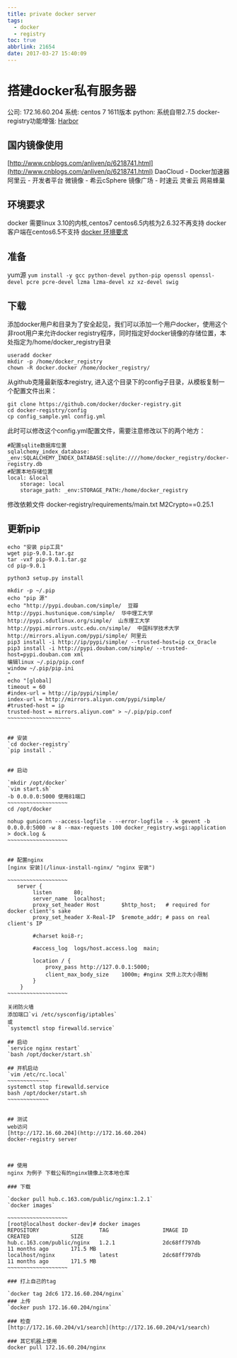 ```yaml
---
title: private docker server
tags:
  - docker
  - registry
toc: true
abbrlink: 21654
date: 2017-03-27 15:40:09
---
```


# 搭建docker私有服务器
公司: 172.16.60.204
系统: centos 7 1611版本
python: 系统自带2.7.5
docker-registry功能增强: [Harbor](http://1.chaoxu.sinaapp.com/archives/3969)

## 国内镜像使用
[http://www.cnblogs.com/anliven/p/6218741.html](http://www.cnblogs.com/anliven/p/6218741.html)
DaoCloud - Docker加速器
阿里云 - 开发者平台
微镜像 - 希云cSphere
镜像广场 - 时速云
灵雀云
网易蜂巢

## 环境要求
docker 需要linux 3.10的内核,centos7
centos6.5内核为2.6.32不再支持
docker客户端在centos6.5不支持
[docker 环境要求](https://docs.docker.com/engine/installation/linux/centos/#prerequisites "docker 环境要求")


## 准备
yum源
`yum install -y gcc python-devel python-pip openssl openssl-devel pcre pcre-devel lzma lzma-devel xz xz-devel swig`

## 下载
添加docker用户和目录为了安全起见，我们可以添加一个用户docker，使用这个非root用户来允许docker registry程序，同时指定好docker镜像的存储位置，本处指定为/home/docker_registry目录
~~~~~~~~~~~~~~~~~~~~~~~
useradd docker
mkdir -p /home/docker_registry
chown -R docker.docker /home/docker_registry/
~~~~~~~~~~~~~~~~~~~~~~~

从github克隆最新版本registry, 进入这个目录下的config子目录，从模板复制一个配置文件出来：
~~~~~~~~~~~~~~~~~~~~~~~
git clone https://github.com/docker/docker-registry.git
cd docker-registry/config
cp config_sample.yml config.yml
~~~~~~~~~~~~~~~~~~~~~~~
此时可以修改这个config.yml配置文件，需要注意修改以下的两个地方：
~~~~~~~~~~~~~~~~~~~~~~
#配置sqlite数据库位置
sqlalchemy_index_database: _env:SQLALCHEMY_INDEX_DATABASE:sqlite:////home/docker_registry/docker-registry.db
#配置本地存储位置
local: &local
    storage: local
    storage_path: _env:STORAGE_PATH:/home/docker_registry
~~~~~~~~~~~~~~~~~~~~~~
修改依赖文件
docker-registry/requirements/main.txt
M2Crypto==0.25.1


## 更新pip
~~~~~~~~~~~~~~~~~~~~~
echo "安装 pip工具"
wget pip-9.0.1.tar.gz
tar -vxf pip-9.0.1.tar.gz
cd pip-9.0.1

python3 setup.py install

mkdir -p ~/.pip
echo "pip 源"
echo "http://pypi.douban.com/simple/  豆瓣
http://pypi.hustunique.com/simple/  华中理工大学
http://pypi.sdutlinux.org/simple/  山东理工大学
http://pypi.mirrors.ustc.edu.cn/simple/  中国科学技术大学
http://mirrors.aliyun.com/pypi/simple/ 阿里云
pip3 install -i http://ip/pypi/simple/ --trusted-host=ip cx_Oracle
pip3 install -i http://pypi.douban.com/simple/ --trusted-host=pypi.douban.com xml
编辑linux ~/.pip/pip.conf
window ~/.pip/pip.ini
"
echo "[global]
timeout = 60
#index-url = http://ip/pypi/simple/
index-url = http://mirrors.aliyun.com/pypi/simple/
#trusted-host = ip
trusted-host = mirrors.aliyun.com" > ~/.pip/pip.conf
~~~~~~~~~~~~~~~~~~~~


## 安装
`cd docker-registry`
`pip install .`


## 启动

`mkdir /opt/docker`
`vim start.sh`
-b 0.0.0.0:5000 使用81端口
~~~~~~~~~~~~~~~~~~~
cd /opt/docker

nohup gunicorn --access-logfile - --error-logfile - -k gevent -b 0.0.0.0:5000 -w 8 --max-requests 100 docker_registry.wsgi:application > dock.log &
~~~~~~~~~~~~~~~~~~~


## 配置nginx
[nginx 安装](/linux-install-nginx/ "nginx 安装")

~~~~~~~~~~~~~~~~~~~
   server {
        listen       80;
        server_name  localhost;
        proxy_set_header Host       $http_host;   # required for docker client's sake
        proxy_set_header X-Real-IP  $remote_addr; # pass on real client's IP

        #charset koi8-r;

        #access_log  logs/host.access.log  main;

        location / {
            proxy_pass http://127.0.0.1:5000;
            client_max_body_size    1000m; #nginx 文件上次大小限制
        }
    }
~~~~~~~~~~~~~~~~~~~

关闭防火墙
添加端口`vi /etc/sysconfig/iptables`
或
`systemctl stop firewalld.service`

## 启动
`service nginx restart`
`bash /opt/docker/start.sh`

## 开机启动
`vim /etc/rc.local`
~~~~~~~~~~~~~
systemctl stop firewalld.service
bash /opt/docker/start.sh
~~~~~~~~~~~~~


## 测试
web访问
[http://172.16.60.204](http://172.16.60.204)
docker-registry server



## 使用 
nginx 为例子 下载公有的nginx镜像上次本地仓库

### 下载

`docker pull hub.c.163.com/public/nginx:1.2.1`
`docker images`

~~~~~~~~~~~~~~~~~~~
[root@localhost docker-dev]# docker images
REPOSITORY                   TAG                 IMAGE ID            CREATED             SIZE
hub.c.163.com/public/nginx   1.2.1               2dc68ff797db        11 months ago       171.5 MB
localhost/nginx              latest              2dc68ff797db        11 months ago       171.5 MB
~~~~~~~~~~~~~~~~~~~

### 打上自己的tag

`docker tag 2dc6 172.16.60.204/nginx`
### 上传
`docker push 172.16.60.204/nginx`

### 检查
[http://172.16.60.204/v1/search](http://172.16.60.204/v1/search)

### 其它机器上使用
docker pull 172.16.60.204/nginx